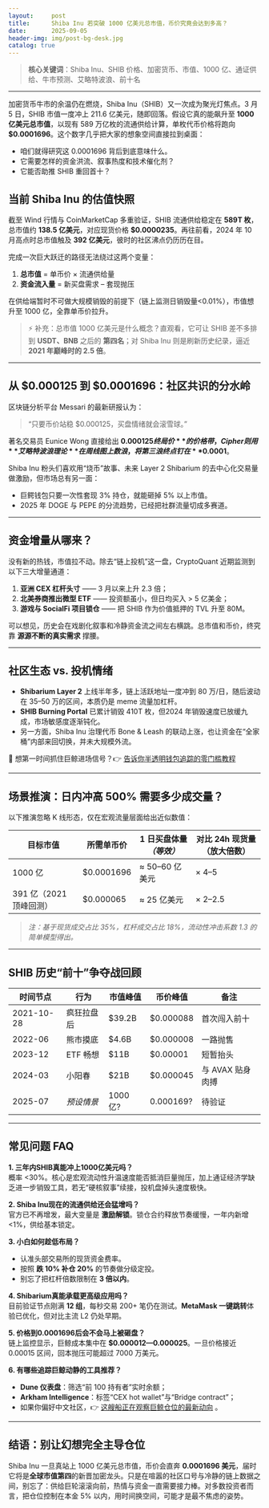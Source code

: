 ```yaml
---
layout:     post
title:      Shiba Inu 若突破 1000 亿美元总市值，币价究竟会达到多高？
date:       2025-09-05
header-img: img/post-bg-desk.jpg
catalog: true
---
```


> **核心关键词**：Shiba Inu、SHIB 价格、加密货币、市值、1000 亿、通证供给、牛市预测、艾略特波浪、前十名

---

加密货币牛市的余温仍在燃烧，Shiba Inu（SHIB）又一次成为聚光灯焦点。3 月 5 日，SHIB 市值一度冲上 211.6 亿美元，随即回落。假设它真的能飙升至 **1000 亿美元总市值**，以现有 589 万亿枚的流通供给计算，单枚代币价格将跑向 **$0.0001696**。这个数字几乎把大家的想象空间直接拉到桌面：  
- 咱们就得研究这 0.0001696 背后到底意味什么。  
- 它需要怎样的资金洪流、叙事热度和技术催化剂？  
- 它能否助推 SHIB 重回首十？

## 当前 Shiba Inu 的估值快照

截至 Wind 行情与 CoinMarketCap 多重验证，SHIB 流通供给稳定在 **589T 枚**，总市值约 **138.5 亿美元**，对应现货价格 **$0.0000235**。再往前看，2024 年 10 月高点时总市值触及 **392 亿美元**，彼时的社区沸点仍历历在目。

完成一次巨大跃迁的路径无法绕过这两个变量：  
1. **总市值** = 单币价 × 流通供给量  
2. **资金流入量** = 新买盘需求 – 套现抛压

在供给端暂时不可做大规模销毁的前提下（链上监测日销毁量<0.01%），市值想升至 1000 亿，全靠单币价拉升。

> ⚡ 补充：总市值 1000 亿美元是什么概念？直观看，它可让 SHIB 差不多排到 **USDT、BNB** 之后的 **第四名**；对 Shiba Inu 则是刷新历史纪录，逼近 **2021 年巅峰时的 2.5 倍**。

---

## 从 $0.000125 到 $0.0001696：社区共识的分水岭

区块链分析平台 Messari 的最新研报认为：  
> “只要币价站稳 $0.000125，买盘情绪就会滚雪球。”  

著名交易员 Eunice Wong 直接给出 **$0.000125 终局价** 的价格带，Cipher 则用 **艾略特波浪理论** 在周线图上数浪，将第三浪终点钉在 **$0.0001**。  

Shiba Inu 粉头们喜欢用“烧币”故事、未来 Layer 2 Shibarium 的去中心化交易量做激励，但市场总有另一面：  
- 巨鳄钱包只要一次性套现 3% 持仓，就能砸掉 5% 以上市值。  
- 2025 年 DOGE 与 PEPE 的分流趋势，已经把社群流量切成多赛道。

---

## 资金增量从哪来？

没有新的热钱，市值拉不动。除去“链上投机”这一盘，CryptoQuant 近期监测到以下三大增量通道：

1. **亚洲 CEX 杠杆头寸** —— 3 月以来上升 2.3 倍；  
2. **北美券商推出微型 ETF** —— 投资额虽小，但日均买入 > 5 亿美金；  
3. **游戏与 SocialFi 项目锁仓** —— 把 SHIB 作为价值抵押的 TVL 升至 80M。

可以想见，历史会在戏剧化叙事和冷静资金流之间左右横跳。总市值和币价，终究靠 **源源不断的真实需求** 撑腰。

---

## 社区生态 vs. 投机情绪

- **Shibarium Layer 2** 上线半年多，链上活跃地址一度冲到 80 万/日，随后波动在 35–50 万的区间，本质仍是 meme 流量加杠杆。  
- **SHIB Burning Portal** 已累计销毁 410T 枚，但2024 年销毁速度已放缓九成，市场敏感度逐渐钝化。  
- 另一方面，Shiba Inu 治理代币 Bone & Leash 的联动上涨，也让资金在“全家桶”内部来回切换，并未大规模外流。

👀 想第一时间抓住巨鲸进场信号？👉 [告诉你半透明钱包追踪的零门槛教程](https://okxdog.com/)

---

## 场景推演：日内冲高 500% 需要多少成交量？

以下推演忽略 K 线形态，仅在宏观流量层面给出近似数值：

| 目标市值 | 所需单币价 | 1 日买盘体量 *（等效）* | 对比 24h 现货量（放大倍数） |
|-----------|-----------|--------------------------|-----------------------------|
| 1000 亿   | $0.0001696 | ≈ 50–60 亿美元           | × 4–5                       |
| 391 亿（2021 顶峰回测） | $0.000065 | ≈ 25 亿美元               | × 2–2.5                     |

> *注：基于现货成交占比 35%，杠杆成交占比 18%，流动性冲击系数 1.3 的简单模型得出。*

---

## SHIB 历史“前十”争夺战回顾

| 时间节点 | 行为 | 市值峰值 | 币价峰值 | 备注 |
|----------|------|-----------|-----------|------|
| 2021-10-28 | 疯狂拉盘后 | $39.2B  | $0.000088 | 首次闯入前十 |
| 2022-06 | 熊市摸底 | $4.6B   | $0.000008 | 一路抛售 |
| 2023-12 | ETF 畅想 | $11B    | $0.00001  | 短暂抬头 |
| 2024-03 | 小阳春   | $21B    | $0.000045 | 与 AVAX 贴身肉搏 |
| 2025-07 | *预设情景* | 1000 亿? | 0.000169? | 待验证 |

---

## 常见问题 FAQ

**1. 三年内SHIB真能冲上1000亿美元吗？**  
概率 <30%。核心是宏观流动性升温速度能否抵消巨量抛压，加上通证经济学缺乏进一步销毁工具，若无“硬核叙事”续接，投机盘掉头速度极快。

**2. Shiba Inu现在的流通供给还会猛增吗？**  
官方已不再增发，最大变量是 **激励解锁**。锁仓合约释放节奏缓慢，一年内新增 <1%，供给基本锁定。

**3. 小白如何趁低布局？**  
- 认准头部交易所的现货资金费率。  
- 按照 **跌 10% 补仓 20%** 的节奏做分级定投。  
- 别忘了把杠杆倍数限制在 **3 倍以内**。

**4. Shibarium真能承载更高级应用吗？**  
目前验证节点刚满 **12 组**，每秒交易 200+ 笔仍在测试。**MetaMask 一键跳转**体验已优化，但对比主流 L2 仍处早期。

**5. 价格到0.0001696后会不会马上被砸盘？**  
链上监控显示，巨鲸成本集中在 **$0.000012—0.000025**。一旦价格接近 0.00015 区间，回本抛压可能超过 7000 万美元。

**6. 有哪些追踪巨鲸动静的工具推荐？**  
- **Dune 仪表盘**：筛选“前 100 持有者”实时余额；  
- **Arkham Intelligence**：标签“CEX hot wallet”与“Bridge contract”；  
- 如果你偏好中文社区，👉 [这艘船正在观察巨鲸仓位的最新动向](https://okxdog.com/) 。

---

## 结语：别让幻想完全主导仓位

Shiba Inu 一旦真站上 1000 亿美元总市值，币价会直奔 **0.0001696 美元**，届时它将是**全球市值第四**的新晋加密龙头。只是在喧嚣的社区口号与冷静的链上数据之间，别忘了：供给巨轮滚滚向前，热情与资金一直需要接力棒。对多数投资者而言，把仓位控制在本金 5% 以内，用时间换空间，可能才是最不焦虑的姿势。